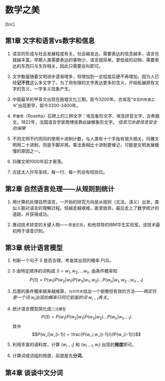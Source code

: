 # 数学之美

[toc]

## 第1章 文字和语言vs数字和信息

1. 语言的形成与社会发展程度有关。社会越发达，需要表达的信息越多，语言也就越丰富。早期人类需要表达的事物少，语言就简单。更低级的动物，需要表达的东西只与生存相关，因此只需要会叫即可。

1. 文字数量随着文明进步逐渐增多，但增加到一定程度后便不再增加，因为人已经**记不住**这么多文字了。为了用有限的文字表达更多的含义，开始拓展原有文字的含义，一字多义现象产生。

1. 中国最早的甲骨文出现在殷墟文化三期，距今3200年。古埃及“`亚尼的死者之书`”出现更早，距今3300-3400年。

1. `罗塞塔`（Rosetta）石碑上的三种文字：埃及象形文字、埃及拼音文字、古希腊文。1822年，法国语言学家商博良靠此破解象形文字。 *信息冗余是信息安全的保障*

1. 不同文明不约而同的使用十进制计数，与人类有十个手指有很大相关。玛雅文明用二十进制，则是手脚并用。乘法表相比十进制更难记，可能是文明发展缓慢的原因之一。

1. 玛雅文明1000年前才衰落。

1. 古犹太人抄写圣经，每一行、每一列会有校验位。

## 第2章 自然语言处理——从规则到统计

1. 用计算机处理自然语言，一开始的研究方向是从规则（文法、语义）出发，类似人脑对语言的理解过程。但越走越艰难，直至放弃。最后走上了数学统计的道路，并获得成功。

2. 推动技术转变的关键人物——`贾里尼克`，和他领导的IBM华生实验室。该技术最初用于语音识别。

## 第3章 统计语言模型

1. 判断一个句子 $S$ 是否合理，考查其出现的概率 $P(S)$。

1. S 由特定顺序的词构成 $S = w_1,w_2,...w_n$. 由条件概率知
    $$P(S) = P(w_1) P(w_2|w_1) P(w_3|w_1,w_2)...P(w_n|w_1,w_2...w_{n-1})$$

1. 后面的条件概率越来越难算，`马尔可夫`给出一个偷懒但有效的方法——*假定任意一个词 $w_i$出现的概率只同它前面的词 $w_{i-1}$有关*。

1. 统计语言模型简化成`二元模型` 
    $$P(S) = P(w_1) P(w_2|w_1) P(w_3|w_2)...P(w_n|w_{n-1})$$
    其中
    $$P(w_i|w_{i-1}) = \frac{P(w_i,w_{i-1})}{P(w_{i-1})}$$

1. 利用丰富的语料库，计算 $(w_{i-1})$ 和 $(w_{i-1},w_i)$ 出现的**频度**即可。
1. 计算词或词组的频度，前提是先**分词**。

## 第4章 谈谈中文分词

